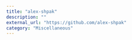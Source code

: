 ```yaml
---
title: "alex-shpak"
description: ""
external_url: "https://github.com/alex-shpak"
category: "Miscellaneous"
---
```

